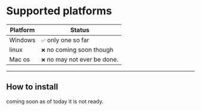 # Supported platforms

| Platform          | Status                                     |
|-------------------|--------------------------------------------|
| Windows           | `✅`  only one so far                      |
| linux             | `❌` no coming soon though                 |
| Mac os            | `❌` no may not ever be done.              |

------

How to install
------
coming soon as of today it is not ready.
